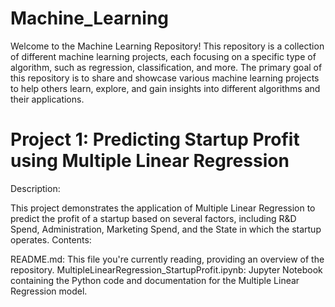 # Machine_Learning

Welcome to the Machine Learning Repository! This repository is a collection of different machine learning projects, each focusing on a specific type of algorithm, such as regression, classification, and more. The primary goal of this repository is to share and showcase various machine learning projects to help others learn, explore, and gain insights into different algorithms and their applications.

# Project 1: Predicting Startup Profit using Multiple Linear Regression
Description:

This project demonstrates the application of Multiple Linear Regression to predict the profit of a startup based on several factors, including R&D Spend, Administration, Marketing Spend, and the State in which the startup operates.
Contents:

README.md: This file you're currently reading, providing an overview of the repository.
MultipleLinearRegression_StartupProfit.ipynb: Jupyter Notebook containing the Python code and documentation for the Multiple Linear Regression model.
